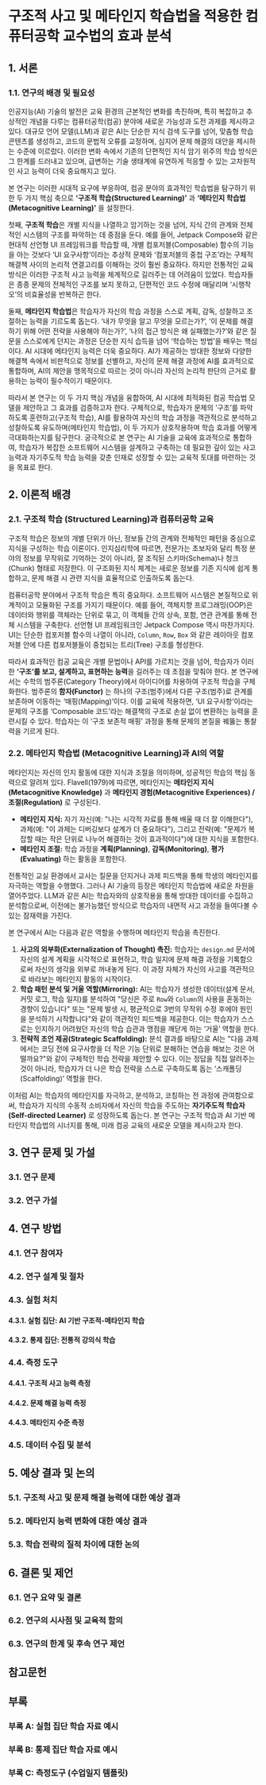 # 구조적 사고 및 메타인지 학습법을 적용한 컴퓨터공학 교수법의 효과 분석

## 1. 서론

### 1.1. 연구의 배경 및 필요성

인공지능(AI) 기술의 발전은 교육 환경의 근본적인 변화를 촉진하며, 특히 복잡하고 추상적인 개념을 다루는 컴퓨터공학(컴공) 분야에 새로운 가능성과 도전 과제를 제시하고 있다. 대규모 언어 모델(LLM)과 같은 AI는 단순한 지식 검색 도구를 넘어, 맞춤형 학습 콘텐츠를 생성하고, 코드의 문법적 오류를 교정하며, 심지어 문제 해결의 대안을 제시하는 수준에 이르렀다. 이러한 변화 속에서 기존의 단편적인 지식 암기 위주의 학습 방식은 그 한계를 드러내고 있으며, 급변하는 기술 생태계에 유연하게 적응할 수 있는 고차원적인 사고 능력이 더욱 중요해지고 있다.

본 연구는 이러한 시대적 요구에 부응하여, 컴공 분야의 효과적인 학습법을 탐구하기 위한 두 가지 핵심 축으로 **‘구조적 학습(Structured Learning)’** 과 **‘메타인지 학습법(Metacognitive Learning)’** 을 설정한다.

첫째, **구조적 학습**은 개별 지식을 나열하고 암기하는 것을 넘어, 지식 간의 관계와 전체적인 시스템의 구조를 파악하는 데 중점을 둔다. 예를 들어, Jetpack Compose와 같은 현대적 선언형 UI 프레임워크를 학습할 때, 개별 컴포저블(Composable) 함수의 기능을 아는 것보다 ‘UI 요구사항’이라는 추상적 문제와 ‘컴포저블의 중첩 구조’라는 구체적 해결책 사이의 논리적 연결고리를 이해하는 것이 훨씬 중요하다. 하지만 전통적인 교육 방식은 이러한 구조적 사고 능력을 체계적으로 길러주는 데 어려움이 있었다. 학습자들은 종종 문제의 전체적인 구조를 보지 못하고, 단편적인 코드 수정에 매달리며 ‘시행착오’의 비효율성을 반복하곤 한다.

둘째, **메타인지 학습법**은 학습자가 자신의 학습 과정을 스스로 계획, 감독, 성찰하고 조절하는 능력을 기르도록 돕는다. ‘내가 무엇을 알고 무엇을 모르는가?’, ‘이 문제를 해결하기 위해 어떤 전략을 사용해야 하는가?’, ‘나의 접근 방식은 왜 실패했는가?’와 같은 질문을 스스로에게 던지는 과정은 단순한 지식 습득을 넘어 ‘학습하는 방법’을 배우는 핵심이다. AI 시대에 메타인지 능력은 더욱 중요하다. AI가 제공하는 방대한 정보와 다양한 해결책 속에서 비판적으로 정보를 선별하고, 자신의 문제 해결 과정에 AI를 효과적으로 통합하며, AI의 제안을 맹목적으로 따르는 것이 아니라 자신의 논리적 판단의 근거로 활용하는 능력이 필수적이기 때문이다.

따라서 본 연구는 이 두 가지 핵심 개념을 융합하여, AI 시대에 최적화된 컴공 학습법 모델을 제안하고 그 효과를 검증하고자 한다. 구체적으로, 학습자가 문제의 ‘구조’를 파악하도록 훈련하고(구조적 학습), AI를 활용하여 자신의 학습 과정을 객관적으로 분석하고 성찰하도록 유도하며(메타인지 학습법), 이 두 가지가 상호작용하며 학습 효과를 어떻게 극대화하는지를 탐구한다. 궁극적으로 본 연구는 AI 기술을 교육에 효과적으로 통합하여, 학습자가 복잡한 소프트웨어 시스템을 설계하고 구축하는 데 필요한 깊이 있는 사고 능력과 자기주도적 학습 능력을 갖춘 인재로 성장할 수 있는 교육적 토대를 마련하는 것을 목표로 한다.

## 2. 이론적 배경

### 2.1. 구조적 학습 (Structured Learning)과 컴퓨터공학 교육

구조적 학습은 정보의 개별 단위가 아닌, 정보들 간의 관계와 전체적인 패턴을 중심으로 지식을 구성하는 학습 이론이다. 인지심리학에 따르면, 전문가는 초보자와 달리 특정 분야의 정보를 무작위로 기억하는 것이 아니라, 잘 조직된 스키마(Schema)나 청크(Chunk) 형태로 저장한다. 이 구조화된 지식 체계는 새로운 정보를 기존 지식에 쉽게 통합하고, 문제 해결 시 관련 지식을 효율적으로 인출하도록 돕는다.

컴퓨터공학 분야에서 구조적 학습은 특히 중요하다. 소프트웨어 시스템은 본질적으로 위계적이고 모듈화된 구조를 가지기 때문이다. 예를 들어, 객체지향 프로그래밍(OOP)은 데이터와 행위를 객체라는 단위로 묶고, 이 객체들 간의 상속, 포함, 연관 관계를 통해 전체 시스템을 구축한다. 선언형 UI 프레임워크인 Jetpack Compose 역시 마찬가지다. UI는 단순한 컴포저블 함수의 나열이 아니라, `Column`, `Row`, `Box` 와 같은 레이아웃 컴포저블 안에 다른 컴포저블들이 중첩되는 트리(Tree) 구조를 형성한다.

따라서 효과적인 컴공 교육은 개별 문법이나 API를 가르치는 것을 넘어, 학습자가 이러한 **‘구조’를 보고, 설계하고, 표현하는 능력**을 길러주는 데 초점을 맞춰야 한다. 본 연구에서는 수학의 범주론(Category Theory)에서 아이디어를 차용하여 구조적 학습을 구체화한다. 범주론의 **함자(Functor)** 는 하나의 구조(범주)에서 다른 구조(범주)로 관계를 보존하며 이동하는 ‘매핑(Mapping)’이다. 이를 교육에 적용하면, ‘UI 요구사항’이라는 문제의 구조를 ‘Composable 코드’라는 해결책의 구조로 손실 없이 변환하는 능력을 훈련시킬 수 있다. 학습자는 이 ‘구조 보존적 매핑’ 과정을 통해 문제의 본질을 꿰뚫는 통찰력을 기르게 된다.

### 2.2. 메타인지 학습법 (Metacognitive Learning)과 AI의 역할

메타인지는 자신의 인지 활동에 대한 지식과 조절을 의미하며, 성공적인 학습의 핵심 동력으로 알려져 있다. Flavell(1979)에 따르면, 메타인지는 **메타인지 지식(Metacognitive Knowledge)** 과 **메타인지 경험(Metacognitive Experiences) / 조절(Regulation)** 로 구성된다.

*   **메타인지 지식:** 자기 자신(예: "나는 시각적 자료를 통해 배울 때 더 잘 이해한다"), 과제(예: "이 과제는 디버깅보다 설계가 더 중요하다"), 그리고 전략(예: "문제가 복잡할 때는 작은 단위로 나누어 해결하는 것이 효과적이다")에 대한 지식을 포함한다.
*   **메타인지 조절:** 학습 과정을 **계획(Planning)**, **감독(Monitoring)**, **평가(Evaluating)** 하는 활동을 포함한다.

전통적인 교실 환경에서 교사는 질문을 던지거나 과제 피드백을 통해 학생의 메타인지를 자극하는 역할을 수행했다. 그러나 AI 기술의 등장은 메타인지 학습법에 새로운 차원을 열어주었다. LLM과 같은 AI는 학습자와의 상호작용을 통해 방대한 데이터를 수집하고 분석함으로써, 이전에는 불가능했던 방식으로 학습자의 내면적 사고 과정을 들여다볼 수 있는 잠재력을 가진다.

본 연구에서 AI는 다음과 같은 역할을 수행하며 메타인지 학습을 촉진한다.

1.  **사고의 외부화(Externalization of Thought) 촉진:** 학습자는 `design.md` 문서에 자신의 설계 계획을 시각적으로 표현하고, 학습 일지에 문제 해결 과정을 기록함으로써 자신의 생각을 외부로 꺼내놓게 된다. 이 과정 자체가 자신의 사고를 객관적으로 바라보는 메타인지 활동의 시작이다.
2.  **학습 패턴 분석 및 거울 역할(Mirroring):** AI는 학습자가 생성한 데이터(설계 문서, 커밋 로그, 학습 일지)를 분석하여 "당신은 주로 `Row`와 `Column`의 사용을 혼동하는 경향이 있습니다" 또는 "문제 발생 시, 평균적으로 3번의 무작위 수정 후에야 원인을 분석하기 시작합니다"와 같이 객관적인 피드백을 제공한다. 이는 학습자가 스스로는 인지하기 어려웠던 자신의 학습 습관과 맹점을 깨닫게 하는 ‘거울’ 역할을 한다.
3.  **전략적 조언 제공(Strategic Scaffolding):** 분석 결과를 바탕으로 AI는 "다음 과제에서는 코딩 전에 요구사항을 더 작은 기능 단위로 분해하는 연습을 해보는 것은 어떨까요?"와 같이 구체적인 학습 전략을 제안할 수 있다. 이는 정답을 직접 알려주는 것이 아니라, 학습자가 더 나은 학습 전략을 스스로 구축하도록 돕는 ‘스캐폴딩(Scaffolding)’ 역할을 한다.

이처럼 AI는 학습자의 메타인지를 자극하고, 분석하고, 코칭하는 전 과정에 관여함으로써, 학습자가 지식의 수동적 소비자에서 자신의 학습을 주도하는 **자기주도적 학습자(Self-directed Learner)** 로 성장하도록 돕는다. 본 연구는 구조적 학습과 AI 기반 메타인지 학습법의 시너지를 통해, 미래 컴공 교육의 새로운 모델을 제시하고자 한다.

## 3. 연구 문제 및 가설

### 3.1. 연구 문제
### 3.2. 연구 가설

## 4. 연구 방법

### 4.1. 연구 참여자
### 4.2. 연구 설계 및 절차
### 4.3. 실험 처치
#### 4.3.1. 실험 집단: AI 기반 구조적-메타인지 학습
#### 4.3.2. 통제 집단: 전통적 강의식 학습
### 4.4. 측정 도구
#### 4.4.1. 구조적 사고 능력 측정
#### 4.4.2. 문제 해결 능력 측정
#### 4.4.3. 메타인지 수준 측정
### 4.5. 데이터 수집 및 분석

## 5. 예상 결과 및 논의

### 5.1. 구조적 사고 및 문제 해결 능력에 대한 예상 결과
### 5.2. 메타인지 능력 변화에 대한 예상 결과
### 5.3. 학습 전략의 질적 차이에 대한 논의

## 6. 결론 및 제언

### 6.1. 연구 요약 및 결론
### 6.2. 연구의 시사점 및 교육적 함의
### 6.3. 연구의 한계 및 후속 연구 제언

## 참고문헌

## 부록

### 부록 A: 실험 집단 학습 자료 예시
### 부록 B: 통제 집단 학습 자료 예시
### 부록 C: 측정도구 (수업일지 템플릿)
